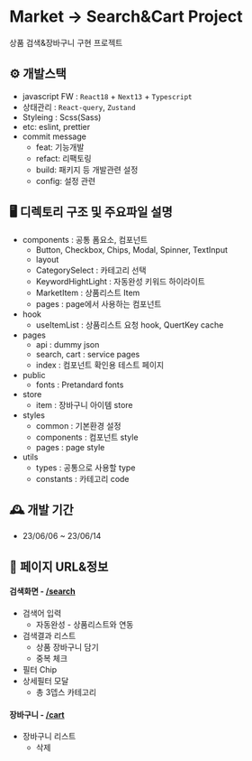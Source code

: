 # Market -> Search&Cart Project
상품 검색&장바구니 구현 프로젝트


## ⚙️ 개발스택
- javascript FW : `React18` + `Next13` + `Typescript`
- 상태관리 : `React-query`, `Zustand`
- Styleing : Scss(Sass)
- etc: eslint, prettier
- commit message
  - feat: 기능개발
  - refact: 리팩토링
  - build: 패키지 등 개발관련 설정
  - config: 설정 관련

## 🖥️ 디렉토리 구조 및 주요파일 설명
- components : 공통 폼요소, 컴포넌트
  - Button, Checkbox, Chips, Modal, Spinner, TextInput
  - layout
  - CategorySelect : 카테고리 선택
  - KeywordHightLight : 자동완성 키워드 하이라이트
  - MarketItem : 상품리스트 Item
  - pages : page에서 사용하는 컴포넌트
- hook
  - useItemList : 상품리스트 요청 hook, QuertKey cache
- pages
  - api : dummy json
  - search, cart : service pages
  - index : 컴포넌트 확인용 테스트 페이지
- public
  - fonts : Pretandard fonts
- store
  - item : 장바구니 아이템 store
- styles
  - common : 기본환경 설정
  - components : 컴포넌트 style
  - pages : page style
- utils
  - types : 공통으로 사용할 type
  - constants : 카테고리 code

## 🕰️ 개발 기간
* 23/06/06 ~ 23/06/14

## 📌 페이지 URL&정보
#### 검색화면 - <a href="http://localhost:3000/search">/search</a>
- 검색어 입력
  - 자동완성 - 상품리스트와 연동
- 검색결과 리스트
  - 상품 장바구니 담기
  - 중복 체크
- 필터 Chip
- 상세필터 모달
  - 총 3뎁스 카테고리
#### 장바구니 - <a href="http://localhost:3000/cart">/cart</a>
- 장바구니 리스트
  - 삭제
